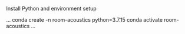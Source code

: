 Install Python and environment setup 

...
conda create -n room-acoustics python=3.7.15
conda activate room-acoustics
 ...
